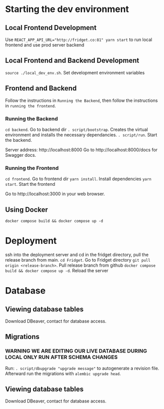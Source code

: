 # Starting the dev environment

## Local Frontend Development
Use ```REACT_APP_API_URL="http://fridget.co:81" yarn start``` to run local frontend and use prod server backend

## Local Frontend and Backend Development

```source ./local_dev_env.sh```. Set development environment variables

## Frontend and Backend

Follow the instructions in `Running the Backend`, then  follow the instructions in `running the frontend`.

### Running the Backend

 ```cd backend```. Go to backend dir
```. script/bootstrap```. Creates the virtual environment and installs the necessary dependancies.
```. script/run```. Start the backend.

Server address: http://localhost:8000
Go to http://localhost:8000/docs for Swagger docs.

### Running the Frontend

```cd frontend```. Go to frontend dir 
```yarn install```. Install dependencies
```yarn start```. Start the frontend

Go to http://localhost:3000 in your web browser.

## Using Docker
```docker compose build && docker compose up -d```

# Deployment

ssh into the deployment server and cd in the fridget directory, pull the release branch from main.
```cd Fridget```. Go to Fridget directory
```git pull origin <release-branch>```. Pull release branch from github
```docker compose build && docker compose up -d```. Reload the server

# Database

## Viewing database tables

Download DBeaver, contact for database access. 

## Migrations 

### WARNING WE ARE EDITING OUR LIVE DATABASE DURING LOCAL ONLY RUN AFTER SCHEMA CHANGES ###
Run: ```. script/dbupgrade "upgrade message"``` to autogenerate a revision file. Afterward run the migrations with ```alembic upgrade head```.

## Viewing database tables

Download DBeaver, contact for database access. 
